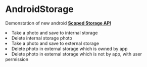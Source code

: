 # AndroidStorage
Demonstation of new android <b><a href="https://developer.android.com/training/data-storage">Scoped Storage API</a></b>
<li>Take a photo and save to internal storage</li>
<li>Delete internal storage photo</li>
<li>Take a photo and save to external storage</li>
<li>Delete photo in external storage which is owned by app </li>
<li>Delete photo in external storage which is not by app, with user permission </li>
